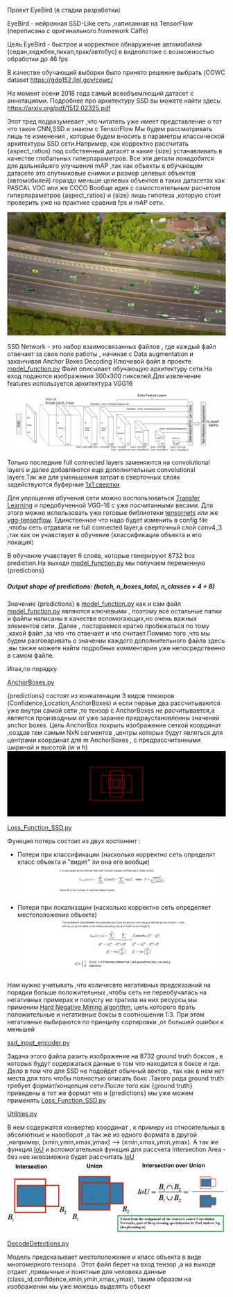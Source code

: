 Проект EyeBird (в стадии разработки)

EyeBird - нейронная SSD-Like сеть ,написанная на TensorFlow (переписана с оригинального framework Caffe)

Цель EyeBird - быстрое и корректное обнаружение автомобилей (седан,хеджбек,пикап,трак/автобус) в видеопотоке с возможностью обработки
до 46 fps

В качестве обучающий выборки было принято решение выбрать (COWC dataset
https://gdo152.llnl.gov/cowc/

На момент осени 2018 года самый всеобъемлющий датасет с аннотациями.
Подробнее про архитектуру SSD вы можете найти здесь: https://arxiv.org/pdf/1512.02325.pdf

Этот тред подразумевает ,что читатель уже имеет представление о тот что такое CNN,SSD и знаком с TensorFlow
Мы будем рассматривать лишь те изменения , которые будем вносить в параметры классической архитектуры SSD сети.Например,
как корректно рассчитать {aspect_ratios} под собственный датасет и какие {size} устанавливать в качестве глобальных гиперпараметров.
Все эти детали понадобятся для дальнейшего улучшения mAP ,так как объекты в обучающем датасете это спутниковые снимки и размер целевых объектов (автомобилей)
гораздо меньше целевых объектов в таких датасетах как PASCAL VOC или же COCO
Вообще идея с самостоятельным расчетом гиперпараметров {aspect_ratios} и {size} лишь гипотеза ,которую стоит проверить уже на практике сравнив fps и mAP сети.


![Image alt](https://github.com/toseek01/eyebird/blob/master/illustrator/highway_edit.png)

SSD Network - это набор взаимосвязанных файлов , где каждый файл отвечает за свое поле работы , начиная с Data augmentation
и заканчивая Anchor Boxes Decoding
Ключевой файл в проекте [model_function.py](https://github.com/toseek01/eyebird/blob/master/model_function.py)
Файл описывает обучающую архитектуру сети.На вход подаются изображения 300х300 пикселей.Для извлечение features используется архитектура 
VGG16 
![Image alt](https://github.com/toseek01/eyebird/blob/master/illustrator/ssd_arch.png)

Только последние full connected layers заменяются на convolutional layers и далее добавляются еще дополнительные convolutional layers.Так же для уменьшения затрат в сверточных слоях задействуются буферные [1х1 свертки](https://stats.stackexchange.com/questions/194142/what-does-1x1-convolution-mean-in-a-neural-network)

Для упрощения обучения сети можно воспользоваться [Transfer Learning](https://towardsdatascience.com/transfer-learning-in-tensorflow-9e4f7eae3bb4) и предобученной VGG-16 c уже посчитанными весами. Для этого можно использовать уже готовые библиотеки [tensornets](https://github.com/taehoonlee/tensornets) или же [vgg-tensorflow](https://github.com/machrisaa/tensorflow-vgg).
Единственное что надо будет изменить в config file ,чтобы сеть отдавала не full connected layer,а сверточный слой conv4_3 ,так как он учавствует в обучение (классификация объекта и его локация)

В обучение учавствует 6 слоёв, которые генерируют 8732 box prediction.На выходе [model_function.py](https://github.com/toseek01/eyebird/blob/master/model_function.py) мы получаем переменную {predictions} 
##### Output shape of predictions: (batch, n_boxes_total, n_classes + 4 + 8)
Значение {predictions} в [model_function.py](https://github.com/toseek01/eyebird/blob/master/model_function.py) как и сам файл [model_function.py](https://github.com/toseek01/eyebird/blob/master/model_function.py) являются ключевыми , поэтому все остальные  папки и файлы написаны в качестве вспомогающих,но очень важных элементов сети. Далее , постараемся кратко пробежаться по тому ,какой файл ,за что что отвечает и что считает.Помимо того ,что мы будем разговаривать о значении каждого дополнительного файла здесь ,вы также можете найти подробные комментарии уже непосредственно в самом файле.

Итак,по порядку 

[AnchorBoxes.py](https://github.com/toseek01/eyebird/blob/master/AnchorBoxes.py)  

{predictions} состоят из конкатенации 3 видов тензоров (Confidence,Location,AnchorBoxes) и если первые два рассчитываются уже внутри самой сети ,то тензор с AnchorBoxes не расчитывается,а является производным от уже заранее предраустановленны значений anchor boxes.
Цель AnchorBox покрыть изображение сеткой координат ,создав тем самым NxN сегментов ,центры которых будут являться для центрами координат для m AnchorBoxes , с предрассчитанными шириной и высотой (w и h)
![Image alt](https://github.com/toseek01/eyebird/blob/master/illustrator/anchorbox.png)

[Loss_Function_SSD.py](https://github.com/toseek01/eyebird/blob/master/Loss_Function_SSD.py)  

Функция потерь состоит из двух коспонент :
- Потери при классификации (насколько корректно сеть определят класс объекта и "видит" ли она его вообще)
![Image alt](https://github.com/toseek01/eyebird/blob/master/illustrator/conf_loss.png)
- Потери при локализации (насколько корректно сеть определяет местоположение объекта)
![Image alt](https://github.com/toseek01/eyebird/blob/master/illustrator/loc_loss.png)

Нам нужно учитывать ,что количесвто негативных предсказаний на порядки больше положительных ,чтобы сеть не переобучалась на негативных примерах и попусту не тратила на них ресурсы,мы применим [Hard Negative Mining algorithm](https://www.quora.com/What-does-it-mean-by-negative-and-hard-negative-training-examples-in-computer-vision), цель которого брать положительные и негативные боксы в соотношении 1:3.
При этом негативные выбираются по принципу сортировки ,от большей ошибки к меньшей

[ssd_input_encoder.py](https://github.com/toseek01/eyebird/blob/master/ssd_input_encoder.py)

Задача этого файла разить изображение на 8732 ground truth боксов , в которых будут содержаться данные о том что находится в боксе и где.
Дело в том что для SSD не подойдет обычный вектор , так как в нем нет места для того чтобы полностью описать бокс .Такого рода ground truth требует формат/концепция сети.После того как {ground truth} приведены в тот же формат что и {predictions} мы уже можем применять [Loss_Function_SSD.py](https://github.com/toseek01/eyebird/blob/master/AnchorBoxes.py)

[Utilities.py](https://github.com/toseek01/eyebird/blob/master/bounding_box_utils.py)

В нем содержатся конвертер координат , к примеру из относительных в абсолютные и наооборот ,а так же из одного формата в другой ,например, (xmin,ymin,xmax,ymax) --> (xmin,xmax,ymin,ymax). А так же функция [IoU](https://medium.com/@venuktan/vectorized-intersection-over-union-iou-in-numpy-and-tensor-flow-4fa16231b63d) и вспомогательная функция для рассчета Intersection Area - без нее невозможно будет рассчитать [IoU](https://medium.com/@venuktan/vectorized-intersection-over-union-iou-in-numpy-and-tensor-flow-4fa16231b63d)
![Image alt](https://github.com/toseek01/eyebird/blob/master/illustrator/IoU.png)

[DecodeDetections.py](https://github.com/toseek01/eyebird/blob/master/DecodeDetections.py)

Модель предсказывает местоположение и класс объекта в виде многомерного тензора . Этот файл берет на вход тензор ,а на выходе отдает ,привычные и понятные для человека данные (class_id,confidence,xmin,ymin,xmax,ymax), таким образом на изображении мы уже можешь выделять объект
